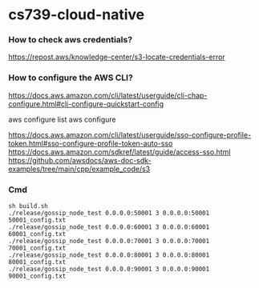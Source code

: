 # cs739-cloud-native

### How to check aws credentials?
https://repost.aws/knowledge-center/s3-locate-credentials-error

### How to configure the AWS CLI?
https://docs.aws.amazon.com/cli/latest/userguide/cli-chap-configure.html#cli-configure-quickstart-config

aws configure list
aws configure

https://docs.aws.amazon.com/cli/latest/userguide/sso-configure-profile-token.html#sso-configure-profile-token-auto-sso
https://docs.aws.amazon.com/sdkref/latest/guide/access-sso.html
https://github.com/awsdocs/aws-doc-sdk-examples/tree/main/cpp/example_code/s3

### Cmd
```
sh build.sh
./release/gossip_node_test 0.0.0.0:50001 3 0.0.0.0:50001 50001_config.txt
./release/gossip_node_test 0.0.0.0:60001 3 0.0.0.0:60001 60001_config.txt
./release/gossip_node_test 0.0.0.0:70001 3 0.0.0.0:70001 70001_config.txt
./release/gossip_node_test 0.0.0.0:80001 3 0.0.0.0:80001 80001_config.txt
./release/gossip_node_test 0.0.0.0:90001 3 0.0.0.0:90001 90001_config.txt
```
